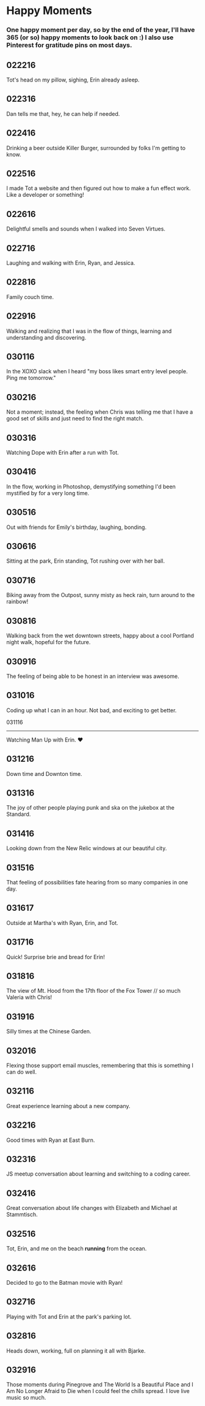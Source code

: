 # Happy Moments

### One happy moment per day, so by the end of the year, I'll have 365 (or so) happy moments to look back on :) I also use Pinterest for gratitude pins on most days.

022216
---
Tot's head on my pillow, sighing, Erin already asleep.

022316
---
Dan tells me that, hey, he can help if needed.

022416
---
Drinking a beer outside Killer Burger, surrounded by folks I'm getting to know.

022516
---
I made Tot a website and then figured out how to make a fun effect work. Like a developer or something!

022616
---
Delightful smells and sounds when I walked into Seven Virtues.

022716
---
Laughing and walking with Erin, Ryan, and Jessica.

022816
---
Family couch time.

022916
---
Walking and realizing that I was in the flow of things, learning and understanding and discovering.

030116
---
In the XOXO slack when I heard "my boss likes smart entry level people. Ping me tomorrow."

030216
---
Not a moment; instead, the feeling when Chris was telling me that I have a good set of skills and just need to find the right match.

030316
---
Watching Dope with Erin after a run with Tot.

030416
---
In the flow, working in Photoshop, demystifying something I'd been mystified by for a very long time.

030516
---
Out with friends for Emily's birthday, laughing, bonding.

030616
---
Sitting at the park, Erin standing, Tot rushing over with her ball.

030716
---
Biking away from the Outpost, sunny misty as heck rain, turn around to the rainbow!

030816
---
Walking back from the wet downtown streets, happy about a cool Portland night walk, hopeful for the future.

030916
---
The feeling of being able to be honest in an interview was awesome.

031016
---
Coding up what I can in an hour. Not bad, and exciting to get better.

031116
___
Watching Man Up with Erin. :heart:

031216
---
Down time and Downton time.

031316
---
The joy of other people playing punk and ska on the jukebox at the Standard.

031416
---
Looking down from the New Relic windows at our beautiful city.

031516
---
That feeling of possibilities fate hearing from so many companies in one day.


031617
---

Outside at Martha's with Ryan, Erin, and Tot.

031716
---
Quick! Surprise brie and bread for Erin!

031816
---
The view of Mt. Hood from the 17th floor of the Fox Tower // so much Valeria with Chris!

031916
---
Silly times at the Chinese Garden.

032016
---
Flexing those support email muscles, remembering that this is something I can do well.

032116
---
Great experience learning about a new company.


032216
---
Good times with Ryan at East Burn.

032316
---
JS meetup conversation about learning and switching to a coding career.

032416
---
Great conversation about life changes with Elizabeth and Michael at Stammtisch.

032516
---
Tot, Erin, and me on the beach **running** from the ocean.

032616
---
Decided to go to the Batman movie with Ryan!

032716
---
Playing with Tot and Erin at the park's parking lot.

032816
---
Heads down, working, full on planning it all with Bjarke.

032916
---
Those moments during Pinegrove and The World Is a Beautiful Place and I Am No Longer Afraid to Die when I could feel the chills spread. I love live music so much.
